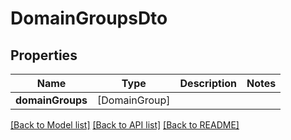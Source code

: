 # DomainGroupsDto

## Properties
Name | Type | Description | Notes
------------ | ------------- | ------------- | -------------
**domainGroups** | [DomainGroup] |  | 

[[Back to Model list]](../README#documentation-for-models) [[Back to API list]](../README#documentation-for-api-endpoints) [[Back to README]](../README)


